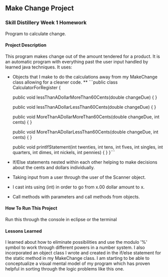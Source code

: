 ## Make Change Project

### Skill Distillery Week 1 Homework

Program to calculate change.

#### Project Description
This program makes change out of the amount tendered for a product.
It is an automatic program with everything past the user input handled by learned java techniques.
It uses: 
* Objects that I make to do the calculations away from my MakeChange class allowing for a cleaner code.
** ```public class CalculatorForRegister {

	public void lessThanADollarMoreThan60Cents(double changeDue) {
	}

	public void lessThanADollarLessThan60Cents(double changeDue) {
	}

	public void MoreThanADollarMoreThan60Cents(double changeDue, int cents) {
	}

	public void MoreThanADollarLessThan60Cents(double changeDue, int cents) {
	}

	public void printIfStatement(int twenties, int tens, int fives, int singles, int quarters, int dimes, int nickels, int pennies) {
		}
}```
* If/Else statements nested within each other helping to make decisions about the cents and dollars individually.
* Taking input from a user through the user of the Scanner object.
* I cast ints using (int) in order to go from x.00 dollar amount to x.
* Call methods with parameters and call methods from objects.

#### How To Run This Project
Run this through the console in eclipse or the terminal


#### Lessons Learned

I learned about how to eliminate possibilities and use the modulo '%' symbol to work through different powers in a number system. 
I also incorporated an object class I wrote and created in the if/else statement for the static method in my MakeChange class.
I am starting to be able to conceptualize a visual mental model of my program which has proven helpful in sorting through the logic 
problems like this one.  